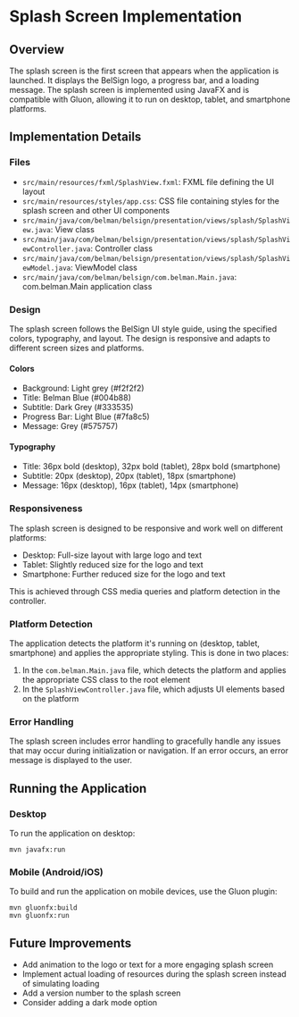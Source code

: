 # Splash Screen Implementation

## Overview
The splash screen is the first screen that appears when the application is launched. It displays the BelSign logo, a progress bar, and a loading message. The splash screen is implemented using JavaFX and is compatible with Gluon, allowing it to run on desktop, tablet, and smartphone platforms.

## Implementation Details

### Files
- `src/main/resources/fxml/SplashView.fxml`: FXML file defining the UI layout
- `src/main/resources/styles/app.css`: CSS file containing styles for the splash screen and other UI components
- `src/main/java/com/belman/belsign/presentation/views/splash/SplashView.java`: View class
- `src/main/java/com/belman/belsign/presentation/views/splash/SplashViewController.java`: Controller class
- `src/main/java/com/belman/belsign/presentation/views/splash/SplashViewModel.java`: ViewModel class
- `src/main/java/com/belman/belsign/com.belman.Main.java`: com.belman.Main application class

### Design
The splash screen follows the BelSign UI style guide, using the specified colors, typography, and layout. The design is responsive and adapts to different screen sizes and platforms.

#### Colors
- Background: Light grey (#f2f2f2)
- Title: Belman Blue (#004b88)
- Subtitle: Dark Grey (#333535)
- Progress Bar: Light Blue (#7fa8c5)
- Message: Grey (#575757)

#### Typography
- Title: 36px bold (desktop), 32px bold (tablet), 28px bold (smartphone)
- Subtitle: 20px (desktop), 20px (tablet), 18px (smartphone)
- Message: 16px (desktop), 16px (tablet), 14px (smartphone)

### Responsiveness
The splash screen is designed to be responsive and work well on different platforms:
- Desktop: Full-size layout with large logo and text
- Tablet: Slightly reduced size for the logo and text
- Smartphone: Further reduced size for the logo and text

This is achieved through CSS media queries and platform detection in the controller.

### Platform Detection
The application detects the platform it's running on (desktop, tablet, smartphone) and applies the appropriate styling. This is done in two places:
1. In the `com.belman.Main.java` file, which detects the platform and applies the appropriate CSS class to the root element
2. In the `SplashViewController.java` file, which adjusts UI elements based on the platform

### Error Handling
The splash screen includes error handling to gracefully handle any issues that may occur during initialization or navigation. If an error occurs, an error message is displayed to the user.

## Running the Application

### Desktop
To run the application on desktop:
```
mvn javafx:run
```

### Mobile (Android/iOS)
To build and run the application on mobile devices, use the Gluon plugin:
```
mvn gluonfx:build
mvn gluonfx:run
```

## Future Improvements
- Add animation to the logo or text for a more engaging splash screen
- Implement actual loading of resources during the splash screen instead of simulating loading
- Add a version number to the splash screen
- Consider adding a dark mode option